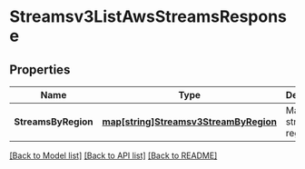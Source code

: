 # Streamsv3ListAwsStreamsResponse

## Properties
Name | Type | Description | Notes
------------ | ------------- | ------------- | -------------
**StreamsByRegion** | [**map[string]Streamsv3StreamByRegion**](streamsv3StreamByRegion.md) | Map of streams by regions. | [optional] [default to null]

[[Back to Model list]](../README.md#documentation-for-models) [[Back to API list]](../README.md#documentation-for-api-endpoints) [[Back to README]](../README.md)

